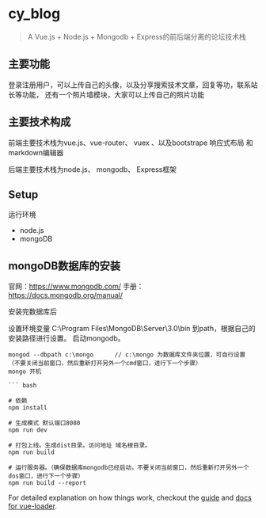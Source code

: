 # cy_blog

> A Vue.js + Node.js + Mongodb + Express的前后端分离的论坛技术栈

## 主要功能
登录注册用户，可以上传自己的头像，以及分享搜索技术文章，回复等功，联系站长等功能，
还有一个照片墙模块，大家可以上传自己的照片功能

## 主要技术构成
前端主要技术栈为vue.js、vue-router、 vuex 、以及bootstrape 响应式布局 和 markdown编辑器

后端主要技术栈为node.js、 mongodb、 Express框架

## Setup

运行环境
- node.js
- mongoDB

## mongoDB数据库的安装

官网：https://www.mongodb.com/
手册：https://docs.mongodb.org/manual/

安装完数据库后

设置环境变量 C:\Program Files\MongoDB\Server\3.0\bin 到path，根据自己的安装路径进行设置。
启动mongodb。
```
mongod --dbpath c:\mongo      // c:\mongo 为数据库文件夹位置，可自行设置
（不要关闭当前窗口，然后重新打开另外一个cmd窗口，进行下一个步骤）
mongo 开机

``` bash

# 依赖
npm install

# 生成模式 默认端口8080
npm run dev

# 打包上线。生成dist目录。访问地址 域名根目录。
npm run build

# 运行服务器。（确保数据库mongodb已经启动，不要关闭当前窗口，然后重新打开另外一个dos窗口，进行下一个步骤）
npm run build --report
```

For detailed explanation on how things work, checkout the [guide](http://vuejs-templates.github.io/webpack/) and [docs for vue-loader](http://vuejs.github.io/vue-loader).
